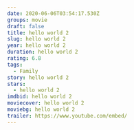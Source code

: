```yaml
---
date: 2020-06-06T03:54:17.530Z
groups: movie
draft: false
title: hello world 2
slug: hello world 2
year: hello world 2
duration: hello world 2
rating: 6.8
tags:
  - Family
story: hello world 2
stars:
  - hello world 2
imdbid: hello world 2
moviecover: hello world 2
moviebg: hello world 2
trailer: https://www.youtube.com/embed/
---
```

